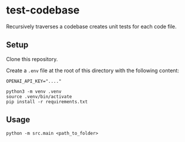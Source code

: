 # test-codebase

Recursively traverses a codebase creates unit tests for each code file.


## Setup

Clone this repository.

Create a `.env` file at the root of this directory with the following content:

```
OPENAI_API_KEY="...."
```


```shell
python3 -m venv .venv
source .venv/bin/activate
pip install -r requirements.txt
```

## Usage

```shell
python -m src.main <path_to_folder>
```